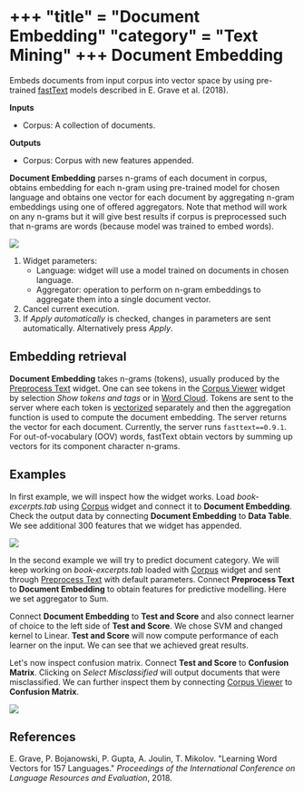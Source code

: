 +++
"title" = "Document Embedding"
"category" = "Text Mining"
+++
Document Embedding
==================

Embeds documents from input corpus into vector space by using pre-trained
[fastText](https://fasttext.cc/docs/en/crawl-vectors.html) models described in E. Grave et al. (2018).

**Inputs**

- Corpus: A collection of documents.

**Outputs**

- Corpus: Corpus with new features appended.

**Document Embedding** parses n-grams of each document in corpus, obtains embedding 
for each n-gram using pre-trained model for chosen language and obtains one vector for each document by aggregating n-gram embeddings using one of offered aggregators. Note that method will work on any n-grams but it will give best results if corpus is preprocessed such that n-grams are words (because model was trained to embed words).

![](../images/Document-Embedding-stamped.png)

1. Widget parameters:
    - Language: widget will use a model trained on documents in chosen language.
    - Aggregator: operation to perform on n-gram embeddings to aggregate them into a single document vector.
2. Cancel current execution.
3. If *Apply automatically* is checked, changes in parameters are sent automatically. Alternatively press *Apply*.

Embedding retrieval
-------------------

**Document Embedding** takes n-grams (tokens), usually produced by the [Preprocess Text](../preprocesstext/) widget. One can see tokens in the [Corpus Viewer](../corpusviewer/) widget by selection *Show tokens and tags* or in [Word Cloud](wordcloud.md). Tokens are sent to the server where each token is [vectorized](https://fasttext.cc/docs/en/python-module.html#model-object) separately and then the aggregation function is used to compute the document embedding. The server returns the vector for each document. Currently, the server runs `fasttext==0.9.1`. For out-of-vocabulary (OOV) words, fastText obtain vectors by summing up vectors for its component character n-grams.

Examples
--------

In first example, we will inspect how the widget works. Load *book-excerpts.tab* using [Corpus](../corpus-widget/) widget and connect it to **Document Embedding**. Check the output data by connecting **Document Embedding** to **Data Table**. We see additional 300 features that we widget has appended.

![](../images/Document-Embedding-Example1.png)

In the second example we will try to predict document category. We will keep working on *book-excerpts.tab* loaded with [Corpus](../corpus-widget/) widget and sent through [Preprocess Text](../preprocesstext/) with default parameters. Connect **Preprocess Text** to **Document Embedding** to obtain features for predictive modelling. Here we set aggregator to Sum.

Connect **Document Embedding** to **Test and Score** and also connect learner of choice to the left side of **Test and Score**. We chose SVM and changed kernel to Linear. **Test and Score** will now compute performance of each learner on the input. We can see that we achieved great results.

Let's now inspect confusion matrix. Connect **Test and Score** to **Confusion Matrix**.
Clicking on *Select Misclassified* will output documents that were misclassified. We can further inspect them by connecting [Corpus Viewer](../corpusviewer/) to **Confusion Matrix**.

![](../images/Document-Embedding-Example2.png)

References
----------

E. Grave, P. Bojanowski, P. Gupta, A. Joulin, T. Mikolov. "Learning Word Vectors for 157 Languages." *Proceedings of the International Conference on Language Resources and Evaluation*, 2018.
